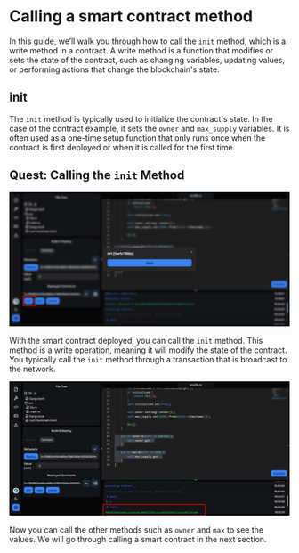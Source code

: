 # Calling a smart contract method

In this guide, we’ll walk you through how to call the `init` method, which is a write method in a contract. A write method is a function that modifies or sets the state of the contract, such as changing variables, updating values, or performing actions that change the blockchain's state.

## init

The `init` method is typically used to initialize the contract's state. In the case of the contract example, it sets the `owner` and `max_supply` variables. It is often used as a one-time setup function that only runs once when the contract is first deployed or when it is called for the first time.

## Quest: Calling the `init` Method

![](https://raw.githubusercontent.com/POLearn/stylish-course-to-stylus/refs/heads/master/content/assets/images/contract_init.png)  

With the smart contract deployed, you can call the `init` method. This method is a write operation, meaning it will modify the state of the contract. You typically call the `init` method through a transaction that is broadcast to the network.

![](https://raw.githubusercontent.com/POLearn/stylish-course-to-stylus/refs/heads/master/content/assets/images/contract_init_success.png)  

Now you can call the other methods such as `owner` and `max` to see the values. We will go through calling a smart contract in the next section.